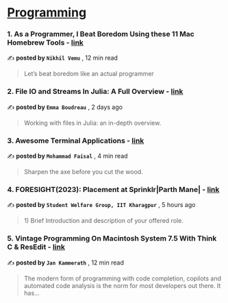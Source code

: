 
<h1><a href=https://medium.com/tag/programming/recommended target="_blank" rel="noopener noreferrer">Programming</a></h1>
<h3>1. As a Programmer, I Beat Boredom Using these 11 Mac Homebrew Tools - <a href=https://medium.com/macoclock/as-a-programmer-i-beat-boredom-using-these-11-mac-homebrew-tools-5c9b04495e57?source=tag_recommended_feed---------0-84----------programming----------c423c109_2fcd_49bc_8705_1c63fe1165a8------- target="_blank" rel="noopener noreferrer">link</a></h3>

✍️ **posted by `Nikhil Vemu`** <date> , 12 min read</date>

<blockquote>Let’s beat boredom like an actual programmer</blockquote>

<h3>2. File IO and Streams In Julia: A Full Overview - <a href=https://medium.com/chifi-media/file-io-and-streams-in-julia-a-full-overview-bdc0cb13f811?source=tag_recommended_feed---------1-107----------programming----------c423c109_2fcd_49bc_8705_1c63fe1165a8------- target="_blank" rel="noopener noreferrer">link</a></h3>

✍️ **posted by `Emma Boudreau`** <date> , 2 days ago</date>

<blockquote>Working with files in Julia: an in-depth overview.</blockquote>

<h3>3. Awesome Terminal Applications - <a href=https://medium.com/gitconnected/awesome-terminal-applications-e4a06022dffa?source=tag_recommended_feed---------2-85----------programming----------c423c109_2fcd_49bc_8705_1c63fe1165a8------- target="_blank" rel="noopener noreferrer">link</a></h3>

✍️ **posted by `Mohammad Faisal`** <date> , 4 min read</date>

<blockquote>Sharpen the axe before you cut the wood.</blockquote>

<h3>4. FORESIGHT(2023): Placement at Sprinklr|Parth Mane| - <a href=https://medium.com/@swgiitkgp/foresight-2023-placement-at-sprinklr-parth-mane-ee0db1df4d73?source=tag_recommended_feed---------3-84----------programming----------c423c109_2fcd_49bc_8705_1c63fe1165a8------- target="_blank" rel="noopener noreferrer">link</a></h3>

✍️ **posted by `Student Welfare Group, IIT Kharagpur`** <date> , 5 hours ago</date>

<blockquote>1) Brief Introduction and description of your offered role.</blockquote>

<h3>5. Vintage Programming On Macintosh System 7.5 With Think C & ResEdit - <a href=https://medium.com/@jankammerath/vintage-programming-on-macintosh-system-7-5-with-think-c-resedit-5d05c23a8016?source=tag_recommended_feed---------4-107----------programming----------c423c109_2fcd_49bc_8705_1c63fe1165a8------- target="_blank" rel="noopener noreferrer">link</a></h3>

✍️ **posted by `Jan Kammerath`** <date> , 12 min read</date>

<blockquote>The modern form of programming with code completion, copilots and automated code analysis is the norm for most developers out there. It has…</blockquote>

